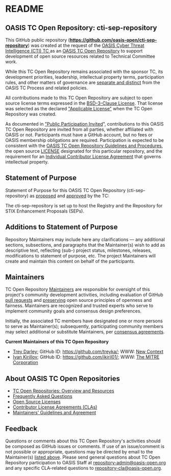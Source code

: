 <div>
<h1>README</h1>

<div>
<h2><a id="readme-general">OASIS TC Open Repository: cti-sep-repository</a></h2>

<p>This GitHub public repository (<b><a href="https://github.com/oasis-open/cti-sep-repository">https://github.com/oasis-open/cti-sep-repository</a></b>) was created at the request of the <a href="https://www.oasis-open.org/committees/cti/">OASIS Cyber Threat Intelligence (CTI) TC </a> as an <a href="https://www.oasis-open.org/resources/open-repositories/">OASIS TC Open Repository</a> to support development of open source resources related to Technical Committee work.</p>

<p>While this TC Open Repository remains associated with the sponsor TC, its development priorities, leadership, intellectual property terms, participation rules, and other matters of governance are <a href="https://github.com/oasis-open/cti-sep-repository/blob/master/CONTRIBUTING.md#governance-distinct-from-oasis-tc-process">separate and distinct</a> from the OASIS TC Process and related policies.</p>

<p>All contributions made to this TC Open Repository are subject to open source license terms expressed in the <a href="https://www.oasis-open.org/sites/www.oasis-open.org/files/BSD-3-Clause.txt">BSD-3-Clause License</a>.  That license was selected as the declared <a href="https://www.oasis-open.org/resources/open-repositories/licenses">"Applicable License"</a> when the TC Open Repository was created.</p>

<p>As documented in <a href="https://github.com/oasis-open/cti-sep-repository/blob/master/CONTRIBUTING.md#public-participation-invited">"Public Participation Invited</a>", contributions to this OASIS TC Open Repository are invited from all parties, whether affiliated with OASIS or not.  Participants must have a GitHub account, but no fees or OASIS membership obligations are required.  Participation is expected to be consistent with the <a href="https://www.oasis-open.org/policies-guidelines/open-repositories">OASIS TC Open Repository Guidelines and Procedures</a>, the open source <a href="https://github.com/oasis-open/cti-sep-repository/blob/master/LICENSE">LICENSE</a> designated for this particular repository, and the requirement for an <a href="https://www.oasis-open.org/resources/open-repositories/cla/individual-cla">Individual Contributor License Agreement</a> that governs intellectual property.</p>

</div>

<div>
<h2><a id="purposeStatement">Statement of Purpose</a></h2>

<p>Statement of Purpose for this OASIS TC Open Repository (cti-sep-repository) as <a href="https://www.oasis-open.org/apps/org/workgroup/cti/email/archives/201807/msg00051.html">proposed</a> and <a href="https://www.oasis-open.org/apps/org/workgroup/cti/email/archives/201807/msg00055.html">approved</a> by the TC:</p>

<p>The cti-sep-repository is set up to host the Registry and the Repository for STIX Enhancement Proposals (SEPs).</p>

</div>

<div><h2><a id="purposeClarifications">Additions to Statement of Purpose</a></h2>

<p>Repository Maintainers may include here any clarifications &mdash; any additional sections, subsections, and paragraphs that the Maintainer(s) wish to add as descriptive text, reflecting (sub-) project status, milestones, releases, modifications to statement of purpose, etc.  The project Maintainers will create and maintain this content on behalf of the participants.</p>
</div>

<div>
<h2><a id="maintainers">Maintainers</a></h2>

<p>TC Open Repository <a href="https://www.oasis-open.org/resources/open-repositories/maintainers-guide">Maintainers</a> are responsible for oversight of this project's community development activities, including evaluation of GitHub <a href="https://github.com/oasis-open/cti-sep-repository/blob/master/CONTRIBUTING.md#fork-and-pull-collaboration-model">pull requests</a> and <a href="https://www.oasis-open.org/policies-guidelines/open-repositories#repositoryManagement">preserving</a> open source principles of openness and fairness. Maintainers are recognized and trusted experts who serve to implement community goals and consensus design preferences.</p>

<p>Initially, the associated TC members have designated one or more persons to serve as Maintainer(s); subsequently, participating community members may select additional or substitute Maintainers, per <a href="https://www.oasis-open.org/resources/open-repositories/maintainers-guide#additionalMaintainers">consensus agreements</a>.</p>

<p><b><a id="currentMaintainers">Current Maintainers of this TC Open Repository</a></b></p>

<ul>
<li><a href="mailto:trey@newcontext.com">Trey Darley</a>; GitHub ID: <a href="https://github.com/treyka/">https://github.com/treyka/</a>; WWW: <a href="https://www.newcontext.com/">New Context</a></li>

<!-- li><a href="mailto:bret_jordan@symantec.com">Bret Jordan</a>; GitHub ID: <a href="https://github.com/jordan2175/">https://github.com/jordan2175/</a>; WWW: <a href="https://www.symantec.com/">Symantec</a></li -->

<li><a href="mailto:ikirillov@mitre.org">Ivan Kirillov</a>; GitHub ID: <a href="https://github.com/ikiril01/">https://github.com/ikiril01/</a>; WWW: <a href="https://www.mitre.org/">The MITRE Corporation</a></li>
</ul>

</div>

<div><h2><a id="aboutOpenRepos">About OASIS TC Open Repositories</a></h2>

<p><ul>
<li><a href="https://www.oasis-open.org/resources/open-repositories/">TC Open Repositories: Overview and Resources</a></li>
<li><a href="https://www.oasis-open.org/resources/open-repositories/faq">Frequently Asked Questions</a></li>
<li><a href="https://www.oasis-open.org/resources/open-repositories/licenses">Open Source Licenses</a></li>
<li><a href="https://www.oasis-open.org/resources/open-repositories/cla">Contributor License Agreements (CLAs)</a></li>
<li><a href="https://www.oasis-open.org/resources/open-repositories/maintainers-guide">Maintainers' Guidelines and Agreement</a></li>
</ul></p>

</div>

<div><h2><a id="feedback">Feedback</a></h2>

<p>Questions or comments about this TC Open Repository's activities should be composed as GitHub issues or comments. If use of an issue/comment is not possible or appropriate, questions may be directed by email to the Maintainer(s) <a href="#currentMaintainers">listed above</a>. Please send general questions about TC Open Repository participation to OASIS Staff at <a href="mailto:repository-admin@oasis-open.org">repository-admin@oasis-open.org</a> and any specific CLA-related questions to <a href="mailto:repository-cla@oasis-open.org">repository-cla@oasis-open.org</a>.</p>

</div>	

